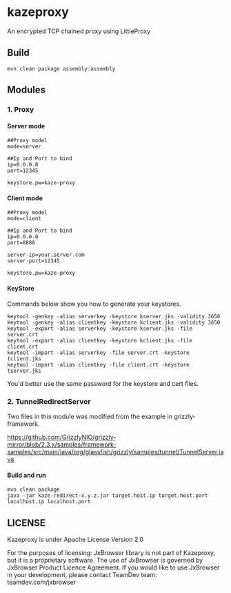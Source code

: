kazeproxy
========
An encrypted TCP chained proxy using LittleProxy


## Build
```
mvn clean package assembly:assembly
```


## Modules
### 1. Proxy
#### Server mode
```
##Proxy model
mode=server

##Ip and Port to bind
ip=0.0.0.0
port=12345

keystore.pw=kaze-proxy
```
#### Client mode
```
##Proxy model
mode=client

##Ip and Port to bind
ip=0.0.0.0
port=8888

server-ip=your.server.com
server-port=12345

keystore.pw=kaze-proxy
```


#### KeyStore

Commands below show you how to generate your keystores.

```
keytool -genkey -alias serverkey -keystore kserver.jks -validity 3650
keytool -genkey -alias clientkey -keystore kclient.jks -validity 3650
keytool -export -alias serverkey -keystore kserver.jks -file server.crt
keytool -export -alias clientkey -keystore kclient.jks -file client.crt
keytool -import -alias serverkey -file server.crt -keystore tclient.jks
keytool -import -alias clientkey -file client.crt -keystore tserver.jks
```
You'd better use the same password for the keystore and cert files.


### 2. TunnelRedirectServer
Two files in this module was modified from the example in grizzly-framework.

https://github.com/GrizzlyNIO/grizzly-mirror/blob/2.3.x/samples/framework-samples/src/main/java/org/glassfish/grizzly/samples/tunnel/TunnelServer.java

#### Build and run
```
mvn clean package
java -jar kaze-redirect-x.y.z.jar target.host.ip target.host.port localhost.ip localhost.port
```




## LICENSE
Kazeproxy is under Apache License Version 2.0

For the purposes of licensing: JxBrowser library is not part of Kazeproxy, but it is a proprietary software. The use of JxBrowser is governed by JxBrowser Product Licence Agreement. If you would like to use JxBrowser in your development, please contact TeamDev team: teamdev.com/jxbrowser
